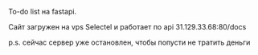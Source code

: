 To-do list на fastapi.

Сайт загружен на vps Selectel и работает по api 31.129.33.68:80/docs

p.s. сейчас сервер уже остановлен, чтобы попусти не тратить деньги
